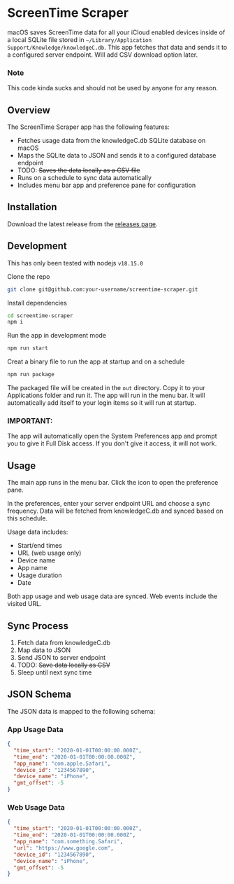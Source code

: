# ScreenTime Scraper
macOS saves ScreenTime data for all your iCloud enabled devices inside of a local SQLite file stored in `~/Library/Application Support/Knowledge/knowledgeC.db`. This app fetches that data and sends it to a configured server endpoint. Will add CSV download option later.

### Note
This code kinda sucks and should not be used by anyone for any reason.

## Overview
The ScreenTime Scraper app has the following features:
- Fetches usage data from the knowledgeC.db SQLite database on macOS
- Maps the SQLite data to JSON and sends it to a configured database endpoint
- TODO: ~~Saves the data locally as a CSV file~~
- Runs on a schedule to sync data automatically
- Includes menu bar app and preference pane for configuration

## Installation
Download the latest release from the [releases page](https://github.com/yourusername/screentime-scraper/releases).

## Development

This has only been tested with nodejs `v18.15.0`

Clone the repo
```bash
git clone git@github.com:your-username/screentime-scraper.git
```
Install dependencies
```bash
cd screentime-scraper
npm i
```
Run the app in development mode
```bash
npm run start
```
Creat a binary file to run the app at startup and on a schedule
```bash
npm run package
```
The packaged file will be created in the `out` directory. Copy it to your Applications folder and run it. The app will run in the menu bar. It will automatically add itself to your login items so it will run at startup.

### IMPORTANT:
The app will automatically open the System Preferences app and prompt you to give it Full Disk access. If you don't give it access, it will not work.

## Usage
The main app runs in the menu bar. Click the icon to open the preference pane.

In the preferences, enter your server endpoint URL and choose a sync frequency. Data will be fetched from knowledgeC.db and synced based on this schedule.

Usage data includes:
- Start/end times
- URL (web usage only)
- Device name
- App name
- Usage duration
- Date

Both app usage and web usage data are synced. Web events include the visited URL.

## Sync Process
1. Fetch data from knowledgeC.db
2. Map data to JSON
3. Send JSON to server endpoint
4. TODO: ~~Save data locally as CSV~~
5. Sleep until next sync time

## JSON Schema
The JSON data is mapped to the following schema:

### App Usage Data

```json
{
  "time_start": "2020-01-01T00:00:00.000Z",
  "time_end": "2020-01-01T00:00:00.000Z",
  "app_name": "com.apple.Safari",
  "device_id": "1234567890",
  "device_name": "iPhone",
  "gmt_offset": -5
}
```

### Web Usage Data
```json
{
  "time_start": "2020-01-01T00:00:00.000Z",
  "time_end": "2020-01-01T00:00:00.000Z",
  "app_name": "com.something.Safari",
  "url": "https://www.google.com",
  "device_id": "1234567890",
  "device_name": "iPhone",
  "gmt_offset": -5
}
```